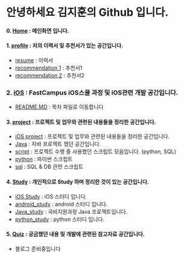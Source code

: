 안녕하세요 김지훈의 Github 입니다.
===================

#### **0. [Home] : 메인화면 입니다.**

#### **1. [profile] : 저의 이력서 및 추천서가 있는 공간입니다.**
- [resume] : 이력서
- [recommendation 1] : 추천서1
- [recommendation 2] : 추천서2

### **2. [iOS]** :  FastCampus iOS스쿨 과정 및 iOS관련 개발 공간입니다.
- [README.MD] : 목차 파일로 이동합니다  

#### **3. [project]** : **프로젝트 및 업무와 관련된 내용들을 정리한 공간입니다.**
- [iOS project] : 프로젝트 및 업무와 관련된 내용들을 정리한 공간입니다.
- [Java] : 자바 프로젝트 했던 공간입니다.
- [script] : 프로젝트 수행 중 사용했던 스크립트 모음입니다. (python, SQL)
- [python] : 파이썬 스크립트
- [sql] : SQL & DB 관련 스크립트

#### **4. [Study]** : **개인적으로 Study 하며 정리한 것이 있는 공간입니다.**
- [iOS Study] : iOS 스터디 입니다.
- [android_study] : android 스터디 입니다.
- [Java_study] : 국비지원과정 Java 프로젝트입니다.
- [python_study] : python 스터디 입니다.


#### **5. [Quiz]** : **궁금했던 내용 및 개발에 관련된 참고자료 공간입니다.**
- 블로그 준비중입니다

[home]: <https://github.com/adervise1/KimJihun>

[profile]: <https://github.com/adervise1/KimJihun/tree/master/profile>
[resume]: <https://github.com/adervise1/KimJihun/blob/master/profile/KimJihunProfile.pdf>
[recommendation 1]: <https://github.com/adervise1/KimJihun/blob/master/profile/%EC%B6%94%EC%B2%9C%EC%84%9C1.png>
[recommendation 2]: <https://github.com/adervise1/KimJihun/blob/master/profile/%EC%B6%94%EC%B2%9C%EC%84%9C2.png>

[iOS]: <https://github.com/adervise1/KimJihun/tree/master/iOS>
[README.MD]:<https://github.com/adervise1/KimJihun/blob/master/iOS/README.md>

[project]: <https://github.com/adervise1/KimJihun/tree/master/project>
[iOS project]: <https://github.com/adervise1/KimJihun/tree/master/project/iOSProject>
[Java]:<https://github.com/adervise1/KimJihun/tree/master/project/Java/ServiceBD>
[script]:<https://github.com/adervise1/KimJihun/tree/master/project/script>
[python]:<https://github.com/adervise1/KimJihun/tree/master/project/script/python>
[sql]:<https://github.com/adervise1/KimJihun/tree/master/project/script/sql>

[Study]: <https://github.com/adervise1/KimJihun/tree/master/Study>
[iOS Study]: <https://github.com/adervise1/KimJihun/tree/master/Study/iOS>
[android_study]: <https://github.com/adervise1/KimJihun/tree/master/Study/android>
[Java_study]: <https://github.com/adervise1/KimJihun/tree/master/Study/java/DSLB>
[python_study]: <https://github.com/adervise1/KimJihun/tree/master/Study/python>

[Quiz]: <https://github.com/adervise1/KimJihun/tree/master/Quiz>
